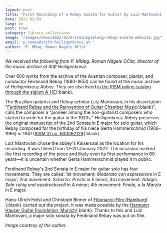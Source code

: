 ```yaml
---
layout: post
title: "First Recording of a Rebay Sonata for Guitar by Luiz Mantovani at Stift Heiligenkreuz"
date: 2022-02-03
lang: en
post: true
category: library_collections
image: "/images/news/2022-02/ersteinspielung-rebay-sonate-website.jpg"
email: 'p.roman@stift-heiligenkreuz.at '
author: 'P. MMag. Roman Nägele OCist'
---
```


_We received the following from P. MMag. Roman Nägele OCist, director of the music archive at Stift Heiligenkreuz._  

Over 600 works from the archive of the Austrian composer, pianist, and conductor Ferdinand Rebay (1880-1953) can be found at the music archive of Heiligenkreuz Abbey. They are also listed [in the RISM online catalog through the siglum A-HE](https://opac.rism.info/search?View=rism&siglum=A-HE){:blank}.  

The Brazilian guitarist and Rebay scholar Luiz Mantovani, in his dissertation "[Ferdinand Rebay and the Reinvention of Guitar Chamber Music](http://researchonline.rcm.ac.uk/id/eprint/807){:blank}",  calls the composer a "pioneer among the non-guitarist composers who started to write for the guitar in the 1920s." Heiligenkreuz Abbey preserves the original manuscript of the 2nd Sonata in E major for solo guitar, which Rebay composed for the birthday of his niece Gerta Hammerschmid (1906–1985) in 1941 ([RISM ID no. 600092129](https://opac.rism.info/search?id=600092129&View=rism){:blank}.  

Luiz Mantovani chose the abbey's Kaisersaal as the location for his recording. It was filmed from 17–20 January 2022. The occasion marked the first recording of the piece and likely even its first performance in 80 years—it is uncertain whether Gerta Hammerschmid played it in public.  

Ferdinand Rebay's 2nd Sonata in E major for guitar solo has four movements. They are called: 1st movement: _Moderato con espressione_ in E major; 2nd movement: _Scherzo. Presto_ in E minor; 3rd movement: _Adagio. Sehr ruhig und ausdrucksvoll_ in A minor; 4th movement: _Finale, a la Marzia_ in E major.  

Hans-Ulrich Holst and Christoph Binner of [Fibonacci-Film (Hamburg)](https://www.fibonacci-films.com/){:blank} carried out the project. It was made possible by the [Hermann Hauser Guitar Foundation, Munich](http://www.guitarfoundation.de/){:blank}. Thanks to this and Luiz Mantovani, a major solo sonata by Ferdinand Rebay was put on film.

_Image courtesy of the author._
